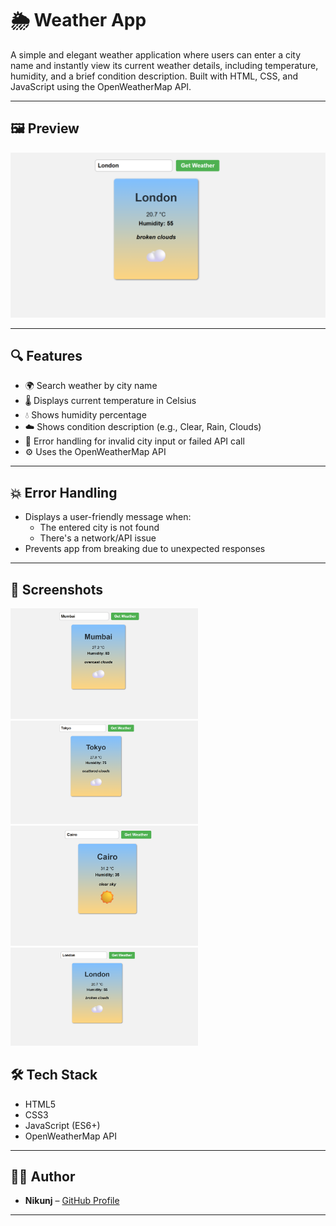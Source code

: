 # 🌦️ Weather App

A simple and elegant weather application where users can enter a city name and instantly view its current weather details, including temperature, humidity, and a brief condition description. Built with HTML, CSS, and JavaScript using the OpenWeatherMap API.

---

## 🖼️ Preview

![Weather App Screenshot](./demo.png)

---

## 🔍 Features

- 🌍 Search weather by city name
- 🌡️ Displays current temperature in Celsius
- 💧 Shows humidity percentage
- ☁️ Shows condition description (e.g., Clear, Rain, Clouds)
- 🛑 Error handling for invalid city input or failed API call
- ⚙️ Uses the OpenWeatherMap API

---

## 💥 Error Handling

- Displays a user-friendly message when:
  - The entered city is not found
  - There's a network/API issue
- Prevents app from breaking due to unexpected responses

---

## 📸 Screenshots

<img src="./Screenshot1.png" alt="Mumbai Weather" width="300"/>
<img src="./Screenshot2.png" alt="Tokyo Weather" width="300"/>
<img src="./Screenshot3.png" alt="Cairo Weather" width="300"/>
<img src="./demo.png" alt="London Weather" width="300"/>

## 🛠️ Tech Stack

- HTML5
- CSS3
- JavaScript (ES6+)
- OpenWeatherMap API

---

## 🧑‍💻 Author

- **Nikunj** – [GitHub Profile](https://github.com/Nikunj-52147)

---
